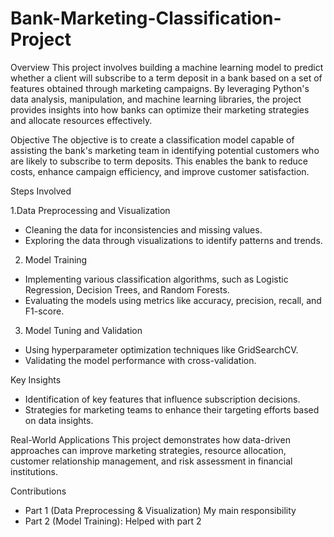 # Bank-Marketing-Classification-Project
Overview
This project involves building a machine learning model to predict whether a client will subscribe to a term deposit in a bank based on a set of features obtained through marketing campaigns. By leveraging Python's data analysis, manipulation, and machine learning libraries, the project provides insights into how banks can optimize their marketing strategies and allocate resources effectively.

Objective
The objective is to create a classification model capable of assisting the bank's marketing team in identifying potential customers who are likely to subscribe to term deposits. This enables the bank to reduce costs, enhance campaign efficiency, and improve customer satisfaction.

Steps Involved

 1.Data Preprocessing and Visualization
- Cleaning the data for inconsistencies and missing values.
- Exploring the data through visualizations to identify patterns and trends.

2. Model Training
- Implementing various classification algorithms, such as Logistic Regression, Decision Trees, and Random Forests.
- Evaluating the models using metrics like accuracy, precision, recall, and F1-score.

3. Model Tuning and Validation
- Using hyperparameter optimization techniques like GridSearchCV.
- Validating the model performance with cross-validation.

Key Insights
- Identification of key features that influence subscription decisions.
- Strategies for marketing teams to enhance their targeting efforts based on data insights.

Real-World Applications
This project demonstrates how data-driven approaches can improve marketing strategies, resource allocation, customer relationship management, and risk assessment in financial institutions.

Contributions
- Part 1 (Data Preprocessing & Visualization) My main responsibility
- Part 2 (Model Training): Helped with part 2
